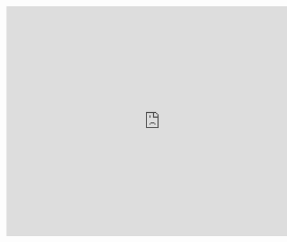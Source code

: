 <iframe src="https://www.google.com/maps/embed?pb=!1m64!1m12!1m3!1d24179.7024102862!2d-74.00359761433789!3d40.75184468749099!2m3!1f0!2f0!3f0!3m2!1i1024!2i768!4f13.1!4m49!3e2!4m5!1s0x89c259bb92a18ae9%3A0x986770a99c52c9f3!2sChelsea+International+Hostel%2C+251+W+20th+St%2C+New+York%2C+NY+10011%2C+United+States!3m2!1d40.7432453!2d-73.99904599999999!4m5!1s0x89c259a40794246d%3A0x7f7d23c7cffbd3ad!2sFlatiron+Building%2C+New+York%2C+NY%2C+United+States!3m2!1d40.7410065!2d-73.9896538!4m5!1s0x0%3A0x79997d3983197d7c!2sMadison+Square+Park!3m2!1d40.7420371!2d-73.9875635!4m4!1s0x0%3A0x60bf9cdac8a5aa83!3m2!1d40.7487156!2d-73.9882971!4m4!1s0x0%3A0x3e6440cd72ee3877!3m2!1d40.753744999999995!2d-73.9836394!4m4!1s0x0%3A0x55194ec5a1ae072e!3m2!1d40.758894999999995!2d-73.985131!4m4!1s0x0%3A0x33d224a0d5dacca2!3m2!1d40.7587402!2d-73.9786736!4m4!1s0x0%3A0x88603435e036aa5b!3m2!1d40.7584653!2d-73.97599269999999!4m4!1s0x0%3A0x4fd23cddb7a3d144!3m2!1d40.763835799999995!2d-73.9729776!5e0!3m2!1sen!2sbr!4v1476513239553" width="800" height="600" frameborder="0" style="border:0" allowfullscreen></iframe>
